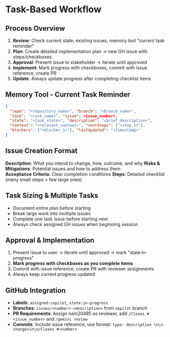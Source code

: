 # Task-Based Workflow

## Process Overview
1. **Review**: Check current state, existing issues, memory tool "current task reminder"
2. **Plan**: Create detailed implementation plan → new GH issue with steps/checkboxes
3. **Approval**: Present issue to stakeholder → iterate until approved
4. **Implement**: Mark progress with checkboxes, commit with issue reference, create PR
5. **Update**: Always update progress after completing checklist items

## Memory Tool - Current Task Reminder
```json
{
  "repo": "<repository_name>", "branch": "<branch_name>", 
  "task": "<task_name>", "issue": <issue_number>,
  "state": "<task_state>", "description": "<brief_description>",
  "context": "<relevant_context>", "nextSteps": ["<step_1>"],
  "blockers": ["<blocker_1>"], "lastUpdated": "<timestamp>"
}
```
## Issue Creation Format
**Description**: What you intend to change, how, outcome, and why
**Risks & Mitigations**: Potential issues and how to address them  
**Acceptance Criteria**: Clear completion conditions
**Steps**: Detailed checklist (many small steps > few large ones)

## Task Sizing & Multiple Tasks
- Document entire plan before starting
- Break large work into multiple issues  
- Complete one task issue before starting next
- Always check assigned GH issues when beginning session

## Approval & Implementation  
1. Present issue to user → iterate until approved → mark "state:in-progress"
2. **Mark progress with checkboxes as you complete items**
3. Commit with issue reference, create PR with reviewer assignments
4. Always keep current progress updated

## GitHub Integration
- **Labels**: `assigned:copilot`, `state:in-progress` 
- **Branches**: `issues/<number>-<description>` from `copilot` branch
- **PR Requirements**: Assign nam20485 as reviewer, add `/Closes #<issue_number>` and `/gemini review`
- **Commits**: Include issue reference, use format: `type: description \n\n- changes\n\n/Closes #<number>`
